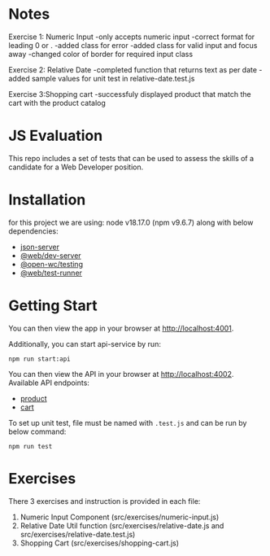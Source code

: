 # Notes
Exercise 1: Numeric Input
-only accepts numeric input
-correct format for leading 0 or .
-added class for error
-added class for valid input and focus away
-changed color of border for required input class

Exercise 2: Relative Date
-completed function that returns text as per date
-added sample values for unit test in relative-date.test.js

Exercise 3:Shopping cart
-successfuly displayed product that match the cart with the product catalog

# JS Evaluation

This repo includes a set of tests that can be used to assess the skills of
a candidate for a Web Developer position.


# Installation

for this project we are using: node v18.17.0 (npm v9.6.7) along with below dependencies:

* [json-server](https://www.npmjs.com/package/json-server)
* [@web/dev-server](https://modern-web.dev/docs/dev-server/overview/)
* [@open-wc/testing](https://open-wc.org/docs/testing/helpers/)
* [@web/test-runner](https://modern-web.dev/docs/test-runner/overview/)

# Getting Start
You can then view the app in your browser at
[http://localhost:4001](http://localhost:4001).

Additionally, you can start api-service by run:

```
npm run start:api
```
    
You can then view the API in your browser at
[http://localhost:4002](http://localhost:4002). Available API endpoints:

 * [product](http://localhost:4002/products)
 * [cart](http://localhost:4002/products)

To set up unit test, file must be named with `.test.js` and can be run by below command:

   ```
   npm run test
   ```

# Exercises
There 3 exercises and instruction is provided in each file:
1) Numeric Input Component (src/exercises/numeric-input.js)
2) Relative Date Util function (src/exercises/relative-date.js and src/exercises/relative-date.test.js)
3) Shopping Cart   (src/exercises/shopping-cart.js)
